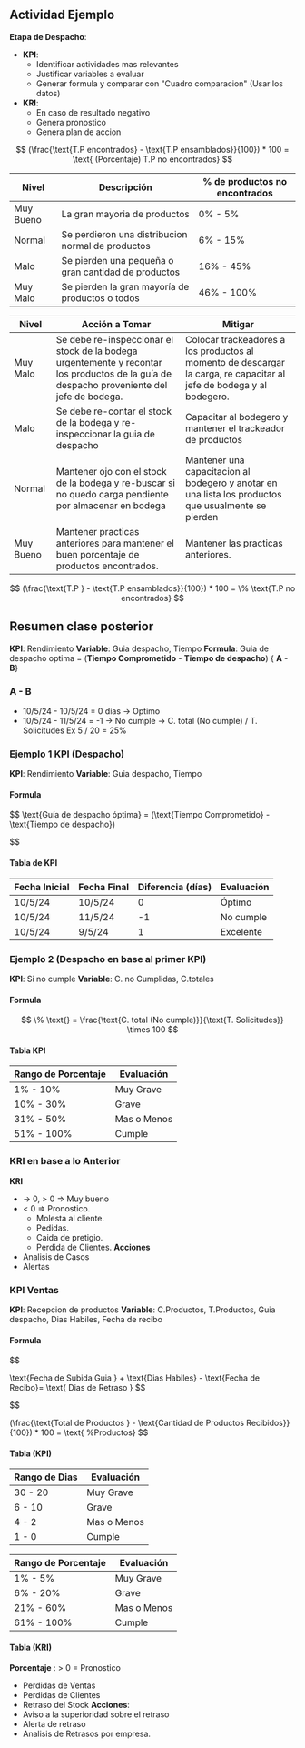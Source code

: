 ## Actividad Ejemplo
**Etapa de Despacho**: 
- **KPI**: 
	- Identificar actividades mas relevantes
	- Justificar variables a evaluar
	- Generar formula y comparar con "Cuadro comparacion" (Usar los datos)
- **KRI**: 
	- En caso de resultado negativo
	- Genera pronostico
	- Genera plan de accion


$$ 
(\frac{\text{T.P encontrados} - \text{T.P ensamblados}}{100}) * 100 =  \text{ (Porcentaje) T.P no encontrados}
$$


| Nivel     | Descripción                                         | % de productos no encontrados |
| --------- | --------------------------------------------------- | ----------------------------- |
| Muy Bueno | La gran mayoria de productos                        | 0% - 5%                       |
| Normal    | Se perdieron una distribucion normal de productos   | 6% - 15%                      |
| Malo      | Se pierden una pequeña o gran cantidad de productos | 16% - 45%                     |
| Muy Malo  | Se pierden la gran mayoría de productos o todos     | 46% - 100%                    |


| Nivel     | Acción a Tomar                                                                                                                             | Mitigar                                                                                                              |
| --------- | ------------------------------------------------------------------------------------------------------------------------------------------ | -------------------------------------------------------------------------------------------------------------------- |
| Muy Malo  | Se debe re-inspeccionar el stock de la bodega urgentemente y recontar los productos de la guía de despacho proveniente del jefe de bodega. | Colocar trackeadores a los productos al momento de descargar la carga, re capacitar al jefe de bodega y al bodegero. |
| Malo      | Se debe re-contar el stock de la bodega y re-inspeccionar la guia de despacho                                                              | Capacitar al bodegero y mantener el trackeador de productos                                                          |
| Normal    | Mantener ojo con el stock de la bodega y re-buscar si no quedo carga pendiente por almacenar en bodega                                     | Mantener una capacitacion al bodegero y anotar en una lista los productos que usualmente se pierden                  |
| Muy Bueno | Mantener practicas anteriores para mantener el buen porcentaje de productos encontrados.                                                   | Mantener las practicas anteriores.                                                                                   |


$$ 
(\frac{\text{T.P } - \text{T.P ensamblados}}{100}) * 100 =  \% \text{T.P no encontrados}
$$


## Resumen clase posterior
**KPI**: Rendimiento
**Variable**: Guia despacho, Tiempo
**Formula**: Guia de despacho optima = (**Tiempo Comprometido** - **Tiempo de despacho**) { **A** - **B**}
### A - B
- 10/5/24 - 10/5/24 = 0 dias -> Optimo
-  10/5/24 - 11/5/24 = -1 -> No cumple -> C. total (No cumple) / T. Solicitudes Ex 5 / 20 = 25%

### Ejemplo 1 KPI (Despacho)
**KPI**: Rendimiento
**Variable**: Guia despacho, Tiempo
#### Formula

$$
\text{Guía de despacho óptima} = (\text{Tiempo Comprometido} - \text{Tiempo de despacho})

$$
#### Tabla de KPI

| Fecha Inicial | Fecha Final | Diferencia (días) | Evaluación |
| ------------- | ----------- | ----------------- | ---------- |
| 10/5/24       | 10/5/24     | 0                 | Óptimo     |
| 10/5/24       | 11/5/24     | -1                | No cumple  |
| 10/5/24       | 9/5/24      | 1                 | Excelente  |

### Ejemplo 2 (Despacho en base al primer KPI)
**KPI**: Si no cumple
**Variable**: C. no Cumplidas, C.totales

#### Formula

$$
\% \text{} = \frac{\text{C. total (No cumple)}}{\text{T. Solicitudes}} \times 100
$$
#### Tabla KPI

| Rango de Porcentaje | Evaluación  |
| ------------------- | ----------- |
| 1% - 10%            | Muy Grave   |
| 10% - 30%           | Grave       |
| 31% - 50%           | Mas o Menos |
| 51% - 100%          | Cumple      |


### KRI en base a lo Anterior
**KRI**
- →  0, > 0 ⇒ Muy bueno
- < 0 ⇒ Pronostico.
	- Molesta al cliente.
	- Pedidas.
	- Caida de pretigio.
	- Perdida de Clientes.
**Acciones**
- Analisis de Casos
- Alertas



### KPI Ventas
**KPI**: Recepcion de productos
**Variable**: C.Productos, T.Productos, Guia despacho, Dias Habiles, Fecha de recibo

#### Formula

$$
 
\text{Fecha de Subida Guia } + \text{Dias Habiles} - \text{Fecha de Recibo}=  \text{ Dias de Retraso }
$$

$$
 
(\frac{\text{Total de Productos } - \text{Cantidad de Productos Recibidos}}{100}) * 100 =  \text{ \%Productos}
$$

#### Tabla (KPI)

| Rango de Dias | Evaluación  |
| ------------- | ----------- |
| 30 - 20       | Muy Grave   |
| 6 - 10        | Grave       |
| 4 - 2         | Mas o Menos |
| 1 - 0         | Cumple      |

| Rango de Porcentaje | Evaluación  |
| ------------------- | ----------- |
| 1% - 5%             | Muy Grave   |
| 6% - 20%            | Grave       |
| 21% - 60%           | Mas o Menos |
| 61% - 100%          | Cumple      |

#### Tabla (KRI)

**Porcentaje** : > 0 = Pronostico
- Perdidas de Ventas
- Perdidas de Clientes
- Retraso del Stock
**Acciones**:
- Aviso a la superioridad sobre el retraso
- Alerta de retraso
- Analisis de Retrasos por empresa.


